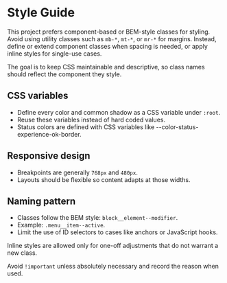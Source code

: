 # Style Guide

This project prefers component-based or BEM-style classes for styling. Avoid using utility classes such as `mb-*`, `mt-*`, or `mr-*` for margins. Instead, define or extend component classes when spacing is needed, or apply inline styles for single-use cases.

The goal is to keep CSS maintainable and descriptive, so class names should reflect the component they style.



## CSS variables

- Define every color and common shadow as a CSS variable under `:root`.
- Reuse these variables instead of hard coded values.
- Status colors are defined with CSS variables like --color-status-experience-ok-border. 
## Responsive design

- Breakpoints are generally `768px` and `480px`.
- Layouts should be flexible so content adapts at those widths.

## Naming pattern

- Classes follow the BEM style: `block__element--modifier`.
- Example: `.menu__item--active`.
- Limit the use of ID selectors to cases like anchors or JavaScript hooks.

Inline styles are allowed only for one-off adjustments that do not warrant a new class.

Avoid `!important` unless absolutely necessary and record the reason when used.
